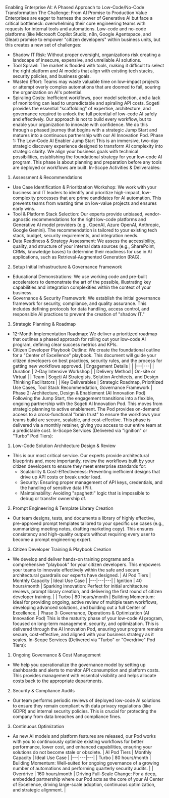 Enabling Enterprise AI: A Phased Approach to Low-Code/No-Code Transformation
The Challenge: From AI Promise to Production Value
Enterprises are eager to harness the power of Generative AI but face a critical bottleneck: overwhelming their core engineering teams with requests for internal tools and automations. Low-code and no-code platforms (like Microsoft Copilot Studio, n8n, Google Agentspace, and Glean) promise to empower "citizen developers" within business units, but this creates a new set of challenges:
 * Shadow IT Risk: Without proper oversight, organizations risk creating a landscape of insecure, expensive, and unreliable AI solutions.
 * Tool Sprawl: The market is flooded with tools, making it difficult to select the right platform and AI models that align with existing tech stacks, security policies, and business goals.
 * Wasted Effort: Teams may waste valuable time on low-impact projects or attempt overly complex automations that are doomed to fail, souring the organization on AI's potential.
 * Spiraling Costs: Inefficient workflows, poor model selection, and a lack of monitoring can lead to unpredictable and spiraling API costs.
Sogeti provides the essential "scaffolding" of expertise, architecture, and governance required to unlock the full potential of low-code AI safely and effectively. Our approach is not to build every workflow, but to enable your organization to innovate with confidence. We do this through a phased journey that begins with a strategic Jump Start and matures into a continuous partnership with our AI Innovation Pod.
Phase 1: The Low-Code AI Enabler Jump Start
This is an immersive, two-day strategic discovery experience designed to transform AI complexity into strategic clarity. We align your business goals with technical possibilities, establishing the foundational strategy for your low-code AI program. This phase is about planning and preparation before any tools are deployed or workflows are built.
In-Scope Activities & Deliverables:
1. Assessment & Recommendations
 * Use Case Identification & Prioritization Workshop: We work with your business and IT leaders to identify and prioritize high-impact, low-complexity processes that are prime candidates for AI automation. This prevents teams from wasting time on low-value projects and ensures early wins.
 * Tool & Platform Stack Selection: Our experts provide unbiased, vendor-agnostic recommendations for the right low-code platforms and Generative AI model providers (e.g., OpenAI, Azure OpenAI, Anthropic, Google Gemini). The recommendation is tailored to your existing tech stack, budget, security requirements, and integration needs.
 * Data Readiness & Strategy Assessment: We assess the accessibility, quality, and structure of your internal data sources (e.g., SharePoint, CRMs, knowledge bases) to determine their readiness for use in AI applications, such as Retrieval-Augmented Generation (RAG).
2. Setup Initial Infrastructure & Governance Framework
 * Educational Demonstrations: We use working code and pre-built accelerators to demonstrate the art of the possible, illustrating key capabilities and integration complexities within the context of your business.
 * Governance & Security Framework: We establish the initial governance framework for security, compliance, and quality assurance. This includes defining protocols for data handling, access control, and responsible AI practices to prevent the creation of "shadow IT."
3. Strategic Planning & Roadmap
 * 12-Month Implementation Roadmap: We deliver a prioritized roadmap that outlines a phased approach for rolling out your low-code AI program, defining clear success metrics and KPIs.
 * Citizen Developer Playbook Outline: We create the foundational outline for a "Center of Excellence" playbook. This document will guide your citizen developers on best practices, security rules, and the process for getting new workflows approved.
| Engagement Details |  |
|---|---|
| Duration | 2-Day Intensive Workshop |
| Delivery Method | On-site or Virtual |
| Team | Sogeti AI Strategists, Solution Architects, and Design Thinking Facilitators |
| Key Deliverables | Strategic Roadmap, Prioritized Use Cases, Tool Stack Recommendation, Governance Framework |
Phase 2: Architecture, Design & Enablement (AI Innovation Pod)
Following the Jump Start, the engagement transitions into a flexible, ongoing partnership with the Sogeti AI Innovation Pod. This moves from strategic planning to active enablement. The Pod provides on-demand access to a cross-functional "brain trust" to ensure the workflows your teams build are secure, scalable, and cost-effective. This phase is delivered via a monthly retainer, giving you access to our entire team at a predictable cost.
In-Scope Services (Delivered via "Ignition" or "Turbo" Pod Tiers):
1. Low-Code Solution Architecture Design & Review
 * This is our most critical service. Our experts provide architectural blueprints and, more importantly, review the workflows built by your citizen developers to ensure they meet enterprise standards for:
   * Scalability & Cost-Effectiveness: Preventing inefficient designs that drive up API costs or break under load.
   * Security: Ensuring proper management of API keys, credentials, and the handling of sensitive data (PII).
   * Maintainability: Avoiding "spaghetti" logic that is impossible to debug or transfer ownership of.
2. Prompt Engineering & Template Library Creation
 * Our team designs, tests, and documents a library of highly effective, pre-approved prompt templates tailored to your specific use cases (e.g., summarizing meeting notes, drafting marketing copy). This ensures consistency and high-quality outputs without requiring every user to become a prompt engineering expert.
3. Citizen Developer Training & Playbook Creation
 * We develop and deliver hands-on training programs and a comprehensive "playbook" for your citizen developers. This empowers your teams to innovate effectively within the safe and secure architectural guardrails our experts have designed.
| AI Pod Tiers | Monthly Capacity | Ideal Use Case |
|---|---|---|
| Ignition | 40 hours/month | Sparking Innovation: Perfect for initial architecture reviews, prompt library creation, and delivering the first round of citizen developer training. |
| Turbo | 80 hours/month | Building Momentum: Ideal for providing ongoing, active review of multiple team workflows, developing advanced solutions, and building out a full Center of Excellence. |
Phase 3: Governance, Operations & Optimization (AI Innovation Pod)
This is the maturity phase of your low-code AI program, focused on long-term management, security, and optimization. This is delivered through the AI Innovation Pod, ensuring your program remains secure, cost-effective, and aligned with your business strategy as it scales.
In-Scope Services (Delivered via "Turbo" or "Overdrive" Pod Tiers):
1. Ongoing Governance & Cost Management
 * We help you operationalize the governance model by setting up dashboards and alerts to monitor API consumption and platform costs. This provides management with essential visibility and helps allocate costs back to the appropriate departments.
2. Security & Compliance Audits
 * Our team performs periodic reviews of deployed low-code AI solutions to ensure they remain compliant with data privacy regulations (like GDPR) and internal security policies. This is crucial for protecting the company from data breaches and compliance fines.
3. Continuous Optimization
 * As new AI models and platform features are released, our Pod works with you to continuously optimize existing workflows for better performance, lower cost, and enhanced capabilities, ensuring your solutions do not become stale or obsolete.
| AI Pod Tiers | Monthly Capacity | Ideal Use Case |
|---|---|---|
| Turbo | 80 hours/month | Building Momentum: Well-suited for ongoing governance of a growing number of automations and performing quarterly security audits. |
| Overdrive | 160 hours/month | Driving Full-Scale Change: For a deep, embedded partnership where our Pod acts as the core of your AI Center of Excellence, driving large-scale adoption, continuous optimization, and strategic alignment. |
